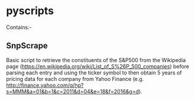# pyscripts

Contains:-

## SnpScrape
Basic script to retrieve the constituents of the S&P500 from the Wikipedia page (https://en.wikipedia.org/wiki/List_of_S%26P_500_companies) before parsing each entry and using the ticker symbol to then obtain 5 years of pricing data for each company from Yahoo Finance (e.g. http://finance.yahoo.com/q/hp?s=MMM&a=01&b=1&c=2011&d=04&e=18&f=2016&g=d).


